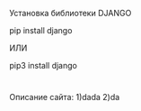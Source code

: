 Установка библиотеки DJANGO

pip install django

ИЛИ

pip3 install django

#

Описание сайта:
1)dada
2)da
